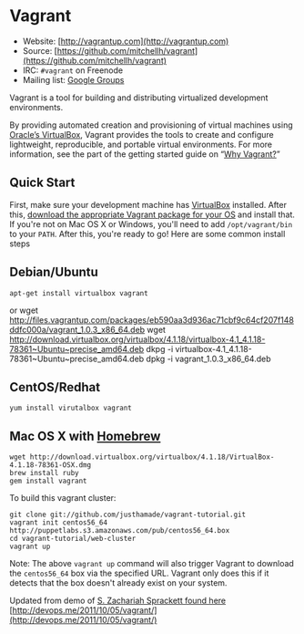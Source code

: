 # Vagrant

* Website: [http://vagrantup.com](http://vagrantup.com)
* Source: [https://github.com/mitchellh/vagrant](https://github.com/mitchellh/vagrant)
* IRC: `#vagrant` on Freenode
* Mailing list: [Google Groups](http://groups.google.com/group/vagrant-up)

Vagrant is a tool for building and distributing virtualized development environments.

By providing automated creation and provisioning of virtual machines using [Oracle’s VirtualBox](http://www.virtualbox.org),
Vagrant provides the tools to create and configure lightweight, reproducible, and portable
virtual environments. For more information, see the part of the getting started guide
on “[Why Vagrant?](http://vagrantup.com/docs/getting-started/why.html)”

## Quick Start

First, make sure your development machine has [VirtualBox](http://www.virtualbox.org) installed. 
After this, [download the appropriate Vagrant package for your OS](http://downloads.vagrantup.com) and install that. If you're not on Mac OS X or Windows, you'll need
to add `/opt/vagrant/bin` to your `PATH`. After this, you're ready to go!  Here are some common install steps
## Debian/Ubuntu
    apt-get install virtualbox vagrant
or 
    wget http://files.vagrantup.com/packages/eb590aa3d936ac71cbf9c64cf207f148ddfc000a/vagrant_1.0.3_x86_64.deb
    wget http://download.virtualbox.org/virtualbox/4.1.18/virtualbox-4.1_4.1.18-78361~Ubuntu~precise_amd64.deb
    dkpg -i virtualbox-4.1_4.1.18-78361~Ubuntu~precise_amd64.deb
    dpkg -i vagrant_1.0.3_x86_64.deb
## CentOS/Redhat
    yum install virutalbox vagrant
## Mac OS X with [Homebrew](http://mxcl.github.com/homebrew/)
    wget http://download.virtualbox.org/virtualbox/4.1.18/VirtualBox-4.1.18-78361-OSX.dmg
    brew install ruby
    gem install vagrant

To build this vagrant cluster:

    git clone git://github.com/justhamade/vagrant-tutorial.git
    vagrant init centos56_64 http://puppetlabs.s3.amazonaws.com/pub/centos56_64.box
    cd vagrant-tutorial/web-cluster
    vagrant up

Note: The above `vagrant up` command will also trigger Vagrant to download the
`centos56_64` box via the specified URL. Vagrant only does this if it detects that
the box doesn't already exist on your system.

Updated from demo of [S. Zachariah Sprackett found here](https://github.com/zsprackett/) [http://devops.me/2011/10/05/vagrant/](http://devops.me/2011/10/05/vagrant/)
